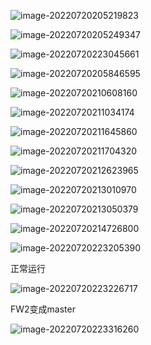 ![image-20220720205219823](image/image-20220720205219823.png)

![image-20220720205249347](image/image-20220720205249347.png)

![image-20220720223045661](image/image-20220720223045661.png)

![image-20220720205846595](image/image-20220720205846595.png)

![image-20220720210608160](image/image-20220720210608160.png)

![image-20220720211034174](image/image-20220720211034174.png)

![image-20220720211645860](image/image-20220720211645860.png)

![image-20220720211704320](image/image-20220720211704320.png)

![image-20220720212623965](image/image-20220720212623965.png)

![image-20220720213010970](image/image-20220720213010970.png)

![image-20220720213050379](image/image-20220720213050379.png)

![image-20220720214726800](image/image-20220720214726800.png)

![image-20220720223205390](image/image-20220720223205390.png)

正常运行

![image-20220720223226717](image/image-20220720223226717.png)

FW2变成master

![image-20220720223316260](image/image-20220720223316260.png)